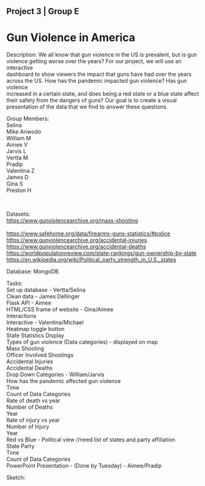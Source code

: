 #   <h2>  Project 3 | Group E </h2>
<h1>Gun Violence in America</h1>


<p>
Description:
We all know that gun violence in the US is prevalent, but is gun violence getting worse over the years? For our project, we will use an interactive  <br> dashboard to show viewers the impact that guns have had over the years across the US. How has the pandemic impacted gun violence? Has gun violence <br>  increased in a certain state, and does being a red state or a blue state affect their safety from the dangers of guns? Our goal is to create a visual <br> presentation of the data that we find to answer these questions. 
<p>
Group Members:<br>
Selina<br>
Mike Ariwodo<br>
William M<br>
Aimee V<br>
Jarvis L<br>
Vertta M<br>
Pradip<br>
Valentina Z<br>
James D<br>
Gina S<br>
Preston H<br>
<p>
  <br>
  
Datasets:
<br> https://www.gunviolencearchive.org/mass-shooting  <br>
<br> https://www.safehome.org/data/firearms-guns-statistics/#police  <br>
https://www.gunviolencearchive.org/accidental-injuries <br>
https://www.gunviolencearchive.org/accidental-deaths <br>
https://worldpopulationreview.com/state-rankings/gun-ownership-by-state  <br>
https://en.wikipedia.org/wiki/Political_party_strength_in_U.S._states  <br>
<p>
Database: MongoDB  <br>

<p>
Tasks: <br>
Set up database - Vertta/Selina   <br>
Clean data - James Dellinger    <br>
Flask API - Aimee    <br>
HTML/CSS frame of website - Gina/Aimee   <br>
Interactions   <br>
Interactive - Valentina/Michael   <br>
Heatmap toggle button   <br>
State Statistics Display   <br>
Types of gun violence (Data categories) - displayed on map   <br>
Mass Shooting   <br>
Officer Involved Shootings  <br>
Accidental Injuries   <br>
Accidental Deaths    <br>
Drop Down Categories - William/Jarvis    <br>
How has the pandemic affected gun violence   <br>
Time   <br>
Count of Data Categories    <br>
Rate of death vs year   <br>
Number of Deaths    <br>
Year    <br>
Rate of injury vs year   <br>
Number of Injury   <br>
Year   <br>
Red vs Blue - Political view //need list of states and party affiliation  <br>
State Party  <br>
Time  <br>
Count of Data Categories  <br>
PowerPoint Presentation - (Done by Tuesday) - Aimee/Pradip   <br>
 
<p>

Sketch:   <br>

